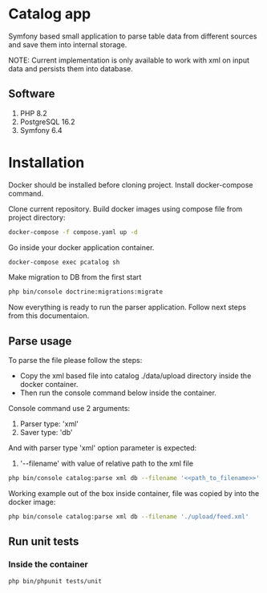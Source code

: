 # Catalog app

Symfony based small application to parse table data from different sources and save them into internal storage.

NOTE: Current implementation is only available to work with xml on input data and persists them into database.

## Software

1. PHP 8.2
2. PostgreSQL 16.2
3. Symfony 6.4

# Installation

Docker should be installed before cloning project.
Install docker-compose command.

Clone current repository.
Build docker images using compose file from project directory:

``` bash
docker-compose -f compose.yaml up -d
```

Go inside your docker application container.

``` bash
docker-compose exec pcatalog sh
```

Make migration to DB from the first start

``` bash
php bin/console doctrine:migrations:migrate
```

Now everything is ready to run the parser application.
Follow next steps from this documentaion.

## Parse usage

To parse the file please follow the steps:

* Copy the xml based file into catalog ./data/upload directory inside the docker container.
* Then run the console command below inside the container.

Console command use 2 arguments:
1. Parser type: 'xml'
2. Saver type: 'db'

And with parser type 'xml' option parameter is expected:

1. '--filename' with value of relative path to the xml file

``` bash
php bin/console catalog:parse xml db --filename '<<path_to_filename>>'
```

Working example out of the box inside container, file was copied by into the docker image:

``` bash
php bin/console catalog:parse xml db --filename './upload/feed.xml'
```

## Run unit tests

### Inside the container

```bash
php bin/phpunit tests/unit
```
